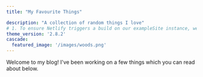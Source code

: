 ```yaml
---
title: "My Favourite Things"

description: "A collection of random things I love"
# 1. To ensure Netlify triggers a build on our exampleSite instance, we need to change a file in the exampleSite directory.
theme_version: '2.8.2'
cascade:
  featured_image: '/images/woods.png'
---
```

Welcome to my blog! I've been working on a few things which you can read about below.
